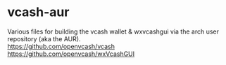 # vcash-aur
Various files for building the vcash wallet &amp; wxvcashgui via the arch user repository (aka the AUR).  
https://github.com/openvcash/vcash  
https://github.com/openvcash/wxVcashGUI
